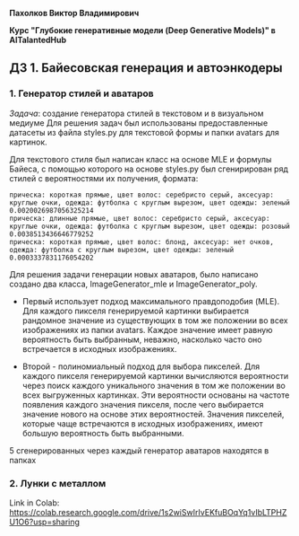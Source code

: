 **Пахолков Виктор Владимирович**

**Курс "Глубокие генеративные модели (Deep Generative Models)" в AITalantedHub**


## ДЗ 1. Байесовская генерация и автоэнкодеры

### 1. Генератор стилей и аватаров

*Задача*: создание генератора стилей в текстовом и в визуальном медиуме
Для решения задач был использованы предоставленные датасеты из файла styles.py для текстовой формы и папки avatars для картинок.

Для текстового стиля был написан класс на основе MLE и формулы Байеса, с помощью которого на основе styles.py был сгенирирован ряд стилей с вероятностями их получения, формата:

```
прическа: короткая прямые, цвет волос: серебристо серый, аксесуар: круглые очки, одежда: футболка с круглым вырезом, цвет одежды: зеленый 0.0020026987056325214
прическа: длинные прямые, цвет волос: серебристо серый, аксесуар: круглые очки, одежда: футболка с круглым вырезом, цвет одежды: розовый 0.0038513436646779252
прическа: короткая прямые, цвет волос: блонд, аксесуар: нет очков, одежда: футболка с круглым вырезом, цвет одежды: зеленый 0.0003337831176054202
```

Для решения задачи генерации новых аватаров, было написано создано два класса, ImageGenerator_mle и ImageGenerator_poly.

- Первый использует подход максимального правдоподобия (MLE). 
Для каждого пикселя генерируемой картинки выбирается рандомное значение из существующих в том же положении во всех изображениях из папки avatars. 
Каждое значение имеет равную вероятность быть выбранным, неважно, насколько часто оно встречается в исходных изображениях.

- Второй - полиномиальный подход для выбора пикселей.
Для каждого пикселя генерируемой картинки вычисляются вероятности через поиск каждого уникального значения в том же положении во всех выгруженных картинках.
Эти вероятности основаны на частоте появления каждого значения пикселя, после чего выбирается значение нового на основе этих вероятностей.
Значения пикселей, которые чаще встречаются в исходных изображениях, имеют большую вероятность быть выбранными.

5 сгенерированных через каждый генератор аватаров находятся в папках 

### 2. Лунки с металлом



Link in Colab: https://colab.research.google.com/drive/1s2wiSwIrIvEKfuBOqYq1vIbLTPHZU1O6?usp=sharing
